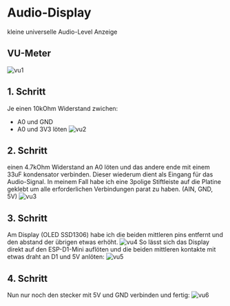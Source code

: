 # Audio-Display
kleine universelle Audio-Level Anzeige

## VU-Meter
![vu1](https://raw.githubusercontent.com/multigcs/audiolevel/main/images/vu1.jpg)

## 1. Schritt
Je einen 10kOhm Widerstand zwichen:
 * A0 und GND
 * A0 und 3V3
löten
![vu2](https://raw.githubusercontent.com/multigcs/audiolevel/main/images/vu2.jpg)

## 2. Schritt
einen 4.7kOhm Widerstand an A0 löten und das andere ende mit einem 33uF kondensator verbinden.
Dieser wiederum dient als Eingang  für das Audio-Signal.
In meinem Fall habe ich eine 3polige Stiftleiste auf
die Platine geklebt um alle erforderlichen Verbindungen parat zu haben. (AIN, GND, 5V)
![vu3](https://raw.githubusercontent.com/multigcs/audiolevel/main/images/vu3.jpg)

## 3. Schritt
Am Display (OLED SSD1306) habe ich die beiden mittleren pins entfernt und den abstand der übrigen etwas erhöht.
![vu4](https://raw.githubusercontent.com/multigcs/audiolevel/main/images/vu4.jpg)
So lässt sich das Display direkt auf den ESP-D1-Mini auflöten und die beiden mittleren kontakte mit etwas draht an D1 und 5V anlöten:
![vu5](https://raw.githubusercontent.com/multigcs/audiolevel/main/images/vu5.jpg)

## 4. Schritt
Nun nur noch den stecker mit 5V und GND verbinden und fertig:
![vu6](https://raw.githubusercontent.com/multigcs/audiolevel/main/images/vu6.jpg)


